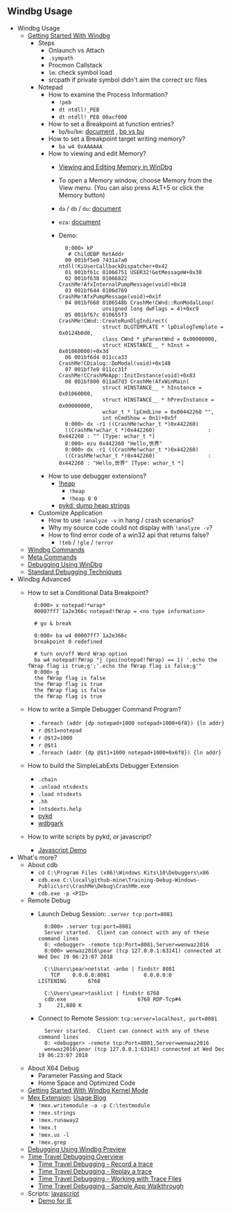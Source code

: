 ## Windbg Usage
- Windbg Usage
	- [Getting Started With Windbg](https://docs.microsoft.com/en-us/windows-hardware/drivers/debugger/getting-started-with-windbg)
		- Steps
			- Onlaunch vs Attach
			- `.sympath`
			- Procmon Callstack
			- `lm`: check symbol load
			- srcpath if private symbol didn't aim the correct src files
		- Notepad
			- How to examine the Process Information?
				- `!peb`
				- `dt ntdll!_PEB`
				- `dt ntdll!_PEB 00acf000`
			- How to set a Breakpoint at function entries?
				- `bp`/`bu`/`bm`: [document](https://docs.microsoft.com/en-us/windows-hardware/drivers/debugger/unresolved-breakpoints---bu-breakpoints-) , [bp vs bu](https://blog.csdn.net/WinGeek/article/details/4025475)
			- How to set a Breakpoint target writing memory?
				- `ba w4 0xAAAAAA`
			- How to viewing and edit Memory?
				- [Viewing and Editing Memory in WinDbg](https://docs.microsoft.com/en-us/windows-hardware/drivers/debugger/memory-window)
				- To open a Memory window, choose Memory from the View menu. (You can also press ALT+5 or click the Memory button)
				- `da` / `db` / `du`: [document](https://docs.microsoft.com/en-us/windows-hardware/drivers/debugger/d--da--db--dc--dd--dd--df--dp--dq--du--dw--dw--dyb--dyd--display-memor)
				- `eza`: [document](https://docs.microsoft.com/en-us/windows-hardware/drivers/debugger/e--ea--eb--ed--ed--ef--ep--eq--eu--ew--eza--ezu--enter-values-)
				- Demo:
				
						0:000> kP
						 # ChildEBP RetAddr  
						00 001bf5e0 7431a7a0 ntdll!KiUserCallbackDispatcher+0x42
						01 001bf61c 01066751 USER32!GetMessageW+0x30
						02 001bf638 01066822 CrashMe!AfxInternalPumpMessage(void)+0x18
						03 001bf644 0106d769 CrashMe!AfxPumpMessage(void)+0x1f
						04 001bf668 0106548b CrashMe!CWnd::RunModalLoop(
						            unsigned long dwFlags = 4)+0xc9
						05 001bf67c 010655f3 CrashMe!CWnd::CreateRunDlgIndirect(
						            struct DLGTEMPLATE * lpDialogTemplate = 0x0124b0d0, 
						            class CWnd * pParentWnd = 0x00000000, 
						            struct HINSTANCE__ * hInst = 0x01060000)+0x3d
						06 001bf6d4 011cca33 CrashMe!CDialog::DoModal(void)+0x148
						07 001bf7e8 011cc31f CrashMe!CCrashMeApp::InitInstance(void)+0x83
						08 001bf800 011ad7d3 CrashMe!AfxWinMain(
						            struct HINSTANCE__ * hInstance = 0x01060000, 
						            struct HINSTANCE__ * hPrevInstance = 0x00000000, 
						            wchar_t * lpCmdLine = 0x00442260 "", 
						            int nCmdShow = 0n1)+0x5f
						0:000> dx -r1 ((CrashMe!wchar_t *)0x442260)
						((CrashMe!wchar_t *)0x442260)                 : 0x442260 : "" [Type: wchar_t *]
						0:000> ezu 0x442260 "Hello,世界"
						0:000> dx -r1 ((CrashMe!wchar_t *)0x442260)
						((CrashMe!wchar_t *)0x442260)                 : 0x442260 : "Hello,世界" [Type: wchar_t *]
			- How to use debugger extensions?
				- [!heap](https://docs.microsoft.com/en-us/windows-hardware/drivers/debugger/-heap)
					- `!heap`
					- `!heap 0 0`
				- [pykd: dump heap strings](https://github.com/wu-wenxiang/Tool-Windbg-Pykd-Scripts/blob/master/scripts/memory-dump-heap-strings.py)
		- Customize Application
			- How to use `!analyze -v` in hang / crash scenarios?
			- Why my source code could not display with `!analyze -v`?
			- How to find error code of a win32 api that returns false?
				- `!teb` / `!gle` / `!error`
	- [Windbg Commands](https://docs.microsoft.com/en-us/windows-hardware/drivers/debugger/commands)
	- [Meta Commands](https://docs.microsoft.com/en-us/windows-hardware/drivers/debugger/meta-commands)
	- [Debugging Using WinDbg](https://docs.microsoft.com/en-us/windows-hardware/drivers/debugger/debugging-using-windbg)
	- [Standard Debugging Techniques](https://docs.microsoft.com/en-us/windows-hardware/drivers/debugger/standard-debugging-techniques)
- Windbg Advanced
	- How to set a Conditional Data Breakpoint?
		
			0:000> x notepad!*wrap*
			00007ff7`1a2e366c notepad!fWrap = <no type information>
			
			# go & break
			
			0:000> ba w4 00007ff7`1a2e366c
			breakpoint 0 redefined
			
			# turn on/off Word Wrap option
			ba w4 notepad!fWrap "j (poi(notepad!fWrap) == 1) '.echo the fWrap flag is true;g';'.echo the fWrap flag is false;g'"
			0:000> g
			the fWrap flag is false
			the fWrap flag is true
			the fWrap flag is false
			the fWrap flag is true
	- How to write a Simple Debugger Command Program?
		- `.foreach (addr {dp notepad+1000 notepad+1000+6f8}) {ln addr}`
		- `r @$t1=notepad`
		- `r @$t2=1000`
		- `r @$t1`
		- `.foreach (addr {dp @$t1+1000 notepad+1000+0x6f8}) {ln addr}`
	- How to build the SimpleLabExts Debugger Extension
		- `.chain`
		- `.unload ntsdexts`
		- `.load ntsdexts`
		- `.hh`
		- `!ntsdexts.help`
		- [pykd](https://githomelab.ru/pykd/pykd)
		- [wdbgark](https://github.com/swwwolf/wdbgark)
	- How to write scripts by pykd, or javascript?
		- [Javascript Demo](https://github.com/Microsoft/WinDbg-Samples)
- What's more?
	- About cdb
		- `cd C:\Program Files (x86)\Windows Kits\10\Debuggers\x86`
		- `cdb.exe C:\local\github-mine\Training-Debug-Windows-Public\src\CrashMe\Debug\CrashMe.exe`
		- `cdb.exe -p <PID>`
	- Remote Debug
		- Launch Debug Session: `.server tcp:port=8081`
		
				0:000> .server tcp:port=8081
				Server started.  Client can connect with any of these command lines
				0: <debugger> -remote tcp:Port=8081,Server=wenwaz2016
				0:000> wenwaz2016\pear (tcp 127.0.0.1:63141) connected at Wed Dec 19 06:23:07 2018
				
				C:\Users\pear>netstat -anbo | findstr 8081
				  TCP    0.0.0.0:8081           0.0.0.0:0              LISTENING       6768
				
				C:\Users\pear>tasklist | findstr 6768
				cdb.exe                       6768 RDP-Tcp#4                  3     21,880 K
		- Connect to Remote Session: `tcp:server=localhost, port=8081`
		
				Server started.  Client can connect with any of these command lines
				0: <debugger> -remote tcp:Port=8081,Server=wenwaz2016
				wenwaz2016\pear (tcp 127.0.0.1:63141) connected at Wed Dec 19 06:23:07 2018
	- About X64 Debug
		- Parameter Passing and Stack
		- Home Space and Optimized Code 
	- [Getting Started With Windbg Kernel Mode](https://docs.microsoft.com/en-us/windows-hardware/drivers/debugger/getting-started-with-windbg--kernel-mode-)
	- [Mex Extension](https://www.microsoft.com/en-us/download/details.aspx?id=53304): [Usage Blog](https://blogs.msdn.microsoft.com/luisdem/2016/07/19/mex-debugging-extension-for-windbg-2/)
		- `!mex.writemodule -a -p C:\testmodule`
		- `!mex.strings`
		- `!mex.runaway2`
		- `!mex.t`
		- `!mex.us -l`
		- `!mex.grep`
	- [Debugging Using Windbg Preview](https://docs.microsoft.com/en-us/windows-hardware/drivers/debugger/debugging-using-windbg-preview)
	- [Time Travel Debugging Overview](https://docs.microsoft.com/en-us/windows-hardware/drivers/debugger/time-travel-debugging-overview)
		- [Time Travel Debugging - Record a trace](https://docs.microsoft.com/en-us/windows-hardware/drivers/debugger/time-travel-debugging-record)
		- [Time Travel Debugging - Replay a trace](https://docs.microsoft.com/en-us/windows-hardware/drivers/debugger/time-travel-debugging-replay)
		- [Time Travel Debugging - Working with Trace Files](https://docs.microsoft.com/en-us/windows-hardware/drivers/debugger/time-travel-debugging-trace-file-information)
		- [Time Travel Debugging - Sample App Walkthrough](https://docs.microsoft.com/en-us/windows-hardware/drivers/debugger/time-travel-debugging-walkthrough)
	- Scripts: [javascript](https://docs.microsoft.com/en-us/windows-hardware/drivers/debugger/time-travel-debugging-javascript-automation)
		- [Demo for IE](https://github.com/wu-wenxiang/Tool-Windbg-Pykd-Scripts/blob/master/javascripts/DumpHtmlElements.js)